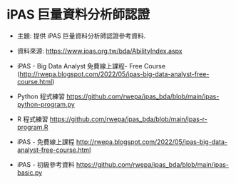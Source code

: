 # iPAS 巨量資料分析師認證

+ 主題: 提供 iPAS 巨量資料分析師認證參考資料.

+ 資料來源: https://www.ipas.org.tw/bda/AbilityIndex.aspx

+ iPAS - Big Data Analyst 免費線上課程- Free Course (http://rwepa.blogspot.com/2022/05/ipas-big-data-analyst-free-course.html)

+ Python 程式練習 https://github.com/rwepa/ipas_bda/blob/main/ipas-python-program.py

+ R 程式練習 https://github.com/rwepa/ipas_bda/blob/main/ipas-r-program.R

+ iPAS - 免費線上課程 http://rwepa.blogspot.com/2022/05/ipas-big-data-analyst-free-course.html

+ iPAS - 初級參考資料 https://github.com/rwepa/ipas_bda/blob/main/ipas-basic.py
